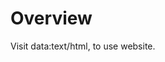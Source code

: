 # Overview
Visit data:text/html,<script src="https://raw.githubusercontent.com/sg631/project8956/main/scripts/creationscript.js"></script> to use website.
